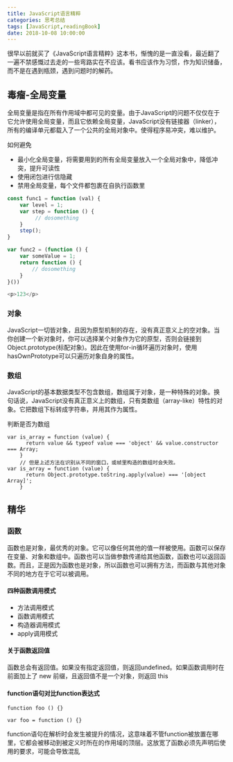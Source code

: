 ```yaml
---
title: JavaScript语言精粹
categories: 思考总结
tags: [JavaScript,readingBook]
date: 2018-10-08 10:00:00
---
```

很早以前就买了《JavaScript语言精粹》这本书，惭愧的是一直没看，最近翻了一遍不禁感慨过去走的一些弯路实在不应该。看书应该作为习惯，作为知识储备，而不是在遇到瓶颈，遇到问题时的解药。<!-- more -->

## 毒瘤-全局变量
全局变量是指在所有作用域中都可见的变量。由于JavaScript的问题不仅仅在于它允许使用全局变量，而且它依赖全局变量，JavaScript没有链接器（linker），所有的编译单元都载入了一个公共的全局对象中。使得程序易冲突，难以维护。

如何避免

- 最小化全局变量，将需要用到的所有全局变量放入一个全局对象中，降低冲突，提升可读性
- 使用闭包进行信隐藏
- 禁用全局变量，每个文件都包裹在自执行函数里

```javascript
const func1 = function (val) {
    var level = 1;
    var step = function () {
         // dosomething
    }
    step();
}

var func2 = (function () {
    var someValue = 1;
    return function () {
        // dosomething
    }
}())
```

```js
<p>123</p>
```



### 对象
JavaScript一切皆对象，且因为原型机制的存在，没有真正意义上的空对象。当你创建一个新对象时，你可以选择某个对象作为它的原型，否则会链接到Object.prototype(标配对象)。因此在使用for-in循环遍历对象时，使用hasOwnPrototype可以只遍历对象自身的属性。

### 数组
JavaScript的基本数据类型不包含数组，数组属于对象，是一种特殊的对象。换句话说，JavaScript没有真正意义上的数组，只有类数组（array-like）特性的对象。它把数组下标转成字符串，并用其作为属性。

判断是否为数组
```
var is_array = function (value) {
      return value && typeof value === 'object' && value.constructor === Array;
    }
    // 但是上述方法在识别从不同的窗口，或帧里构造的数组时会失败。
var is_array = function (value) {
      return Object.prototype.toString.apply(value) === '[object Array]';
    }
```


## 精华
### 函数
函数也是对象，最优秀的对象。它可以像任何其他的值一样被使用。函数可以保存在变量、对象和数组中。函数也可以当做参数传递给其他函数，函数也可以返回函数。而且，正是因为函数也是对象，所以函数也可以拥有方法，而函数与其他对象不同的地方在于它可以被调用。

#### 四种函数调用模式
- 方法调用模式
- 函数调用模式
- 构造器调用模式
- apply调用模式

#### 关于函数返回值
函数总会有返回值。如果没有指定返回值，则返回undefined。如果函数调用时在前面加上了 new 前缀，且返回值不是一个对象，则返回 this

#### function语句对比function表达式
```
function foo () {}

var foo = function () {}
```
function语句在解析时会发生被提升的情况，这意味着不管function被放置在哪里，它都会被移动到被定义时所在的作用域的顶层。这放宽了函数必须先声明后使用的要求，可能会导致混乱
